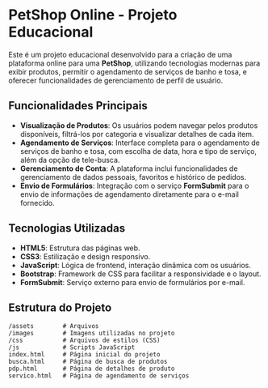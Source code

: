 # PetShop Online - Projeto Educacional

Este é um projeto educacional desenvolvido para a criação de uma plataforma online para uma **PetShop**, utilizando tecnologias modernas para exibir produtos, permitir o agendamento de serviços de banho e tosa, e oferecer funcionalidades de gerenciamento de perfil de usuário.

## Funcionalidades Principais

- **Visualização de Produtos**: Os usuários podem navegar pelos produtos disponíveis, filtrá-los por categoria e visualizar detalhes de cada item.
- **Agendamento de Serviços**: Interface completa para o agendamento de serviços de banho e tosa, com escolha de data, hora e tipo de serviço, além da opção de tele-busca.
- **Gerenciamento de Conta**: A plataforma inclui funcionalidades de gerenciamento de dados pessoais, favoritos e histórico de pedidos.
- **Envio de Formulários**: Integração com o serviço **FormSubmit** para o envio de informações de agendamento diretamente para o e-mail fornecido.

## Tecnologias Utilizadas

- **HTML5**: Estrutura das páginas web.
- **CSS3**: Estilização e design responsivo.
- **JavaScript**: Lógica de frontend, interação dinâmica com os usuários.
- **Bootstrap**: Framework de CSS para facilitar a responsividade e o layout.
- **FormSubmit**: Serviço externo para envio de formulários por e-mail.

## Estrutura do Projeto

    /assets        # Arquivos
    /images        # Imagens utilizadas no projeto
    /css           # Arquivos de estilos (CSS)
    /js            # Scripts JavaScript
    index.html     # Página inicial do projeto
    busca.html     # Página de busca de produtos
    pdp.html       # Página de detalhes de produto
    servico.html   # Página de agendamento de serviços
